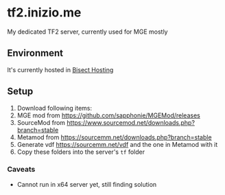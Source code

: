 # tf2.inizio.me

My dedicated TF2 server, currently used for MGE mostly

## Environment

It's currently hosted in [Bisect Hosting](https://games.bisecthosting.com)

## Setup

1. Download following items:
  1. MGE mod from https://github.com/sapphonie/MGEMod/releases
  2. SourceMod from https://www.sourcemod.net/downloads.php?branch=stable
  3. Metamod from https://sourcemm.net/downloads.php?branch=stable
2. Generate vdf https://sourcemm.net/vdf and the one in Metamod with it
3. Copy these folders into the server's `tf` folder

### Caveats

- Cannot run in x64 server yet, still finding solution

